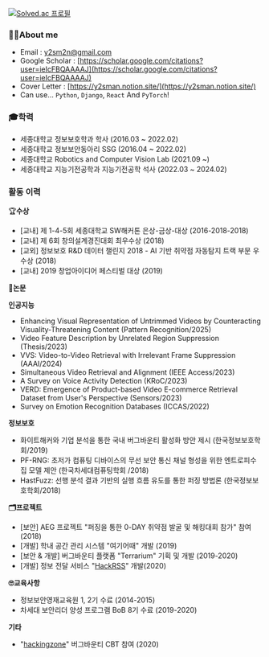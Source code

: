 [![Solved.ac 프로필](http://mazassumnida.wtf/api/mini/generate_badge?boj=y2sman)](https://solved.ac/y2sman)

### 👨‍💻About me

- Email : [y2sm2n@gmail.com](mailto:y2sm2n@gmail.com)
- Google Scholar : [https://scholar.google.com/citations?user=ieIcFBQAAAAJ](https://scholar.google.com/citations?user=ieIcFBQAAAAJ)
- Cover Letter : [https://y2sman.notion.site/](https://y2sman.notion.site/)
- Can use... `Python`, `Django`, `React` And `PyTorch`!

### 🎓학력

- 세종대학교 정보보호학과 학사 (2016.03 ~ 2022.02)
- 세종대학교 정보보안동아리 SSG (2016.04 ~ 2022.02)
- 세종대학교 Robotics and Computer Vision Lab (2021.09 ~)
- 세종대학교 지능기전공학과 지능기전공학 석사 (2022.03 ~ 2024.02)

### 활동 이력

🏆**수상**

- [교내] 제 1-4-5회 세종대학교 SW해커톤 은상-금상-대상 (2016-2018-2018)
- [교내] 제 6회 창의설계경진대회 최우수상 (2018)
- [교외] 정보보호 R&D 데이터 챌린지 2018 - AI 기반 취약점 자동탐지 트랙 부문 우수상 (2018)
- [교내] 2019 창업아이디어 페스티벌 대상 (2019)

📄**논문**

**인공지능**

- Enhancing Visual Representation of Untrimmed Videos by Counteracting Visuality-Threatening Content (Pattern Recognition/2025)
- Video Feature Description by Unrelated Region Suppression (Thesis/2023)
- VVS: Video-to-Video Retrieval with Irrelevant Frame Suppression (AAAI/2024)
- Simultaneous Video Retrieval and Alignment (IEEE Access/2023)
- A Survey on Voice Activity Detection (KRoC/2023)
- VERD: Emergence of Product-based Video E-commerce Retrieval Dataset from User's Perspective (Sensors/2023)
- Survey on Emotion Recognition Databases (ICCAS/2022)

**정보보호**

- 화이트해커와 기업 분석을 통한 국내 버그바운티 활성화 방안 제시 (한국정보보호학회/2019)
- PF-RNG: 초저가 컴퓨팅 디바이스의 무선 보안 통신 채널 형성을 위한 엔트로피수집 모델 제안 (한국차세대컴퓨팅학회 /2018)
- HastFuzz: 선행 분석 결과 기반의 실행 흐름 유도를 통한 퍼징 방법론 (한국정보보호학회/2018)

**🗂️프로젝트**

- [보안] AEG 프로젝트 "퍼징을 통한 0-DAY 취약점 발굴 및 해킹대회 참가" 참여 (2018)
- [개발] 학내 공간 관리 시스템 "여기어때" 개발 (2019)
- [보안 & 개발] 버그바운티 플랫폼  "Terrarium" 기획 및 개발 (2019-2020)
- [개발] 정보 전달 서비스 "[HackRSS](https://hackrss.kr)" 개발(2020)

**🙄교육사항**

- 정보보안영재교육원 1, 2기 수료 (2014-2015)
- 차세대 보안리더 양성 프로그램 BoB 8기 수료 (2019-2020)

**기타**

- "[hackingzone](https://hackingzone.net/)" 버그바운티 CBT 참여 (2020)
